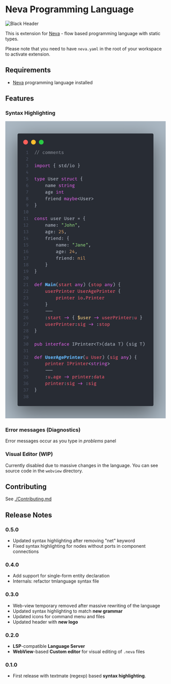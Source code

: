 # Neva Programming Language

![Black Header](./assets/header.png "Nevalang logo and title")

This is extension for [Neva](https://github.com/nevalang/neva) - flow based programming language with static types.

Please note that you need to have `neva.yaml` in the root of your workspace to activate extension.

## Requirements

- [Neva](https://github.com/nevalang/neva) programming language installed

## Features

### Syntax Highlighting

![Picture of a syntax highlighting](./assets/code.png "Syntax highlighting example")

### Error messages (Diagnostics)

Error messages occur as you type in _problems_ panel

### Visual Editor (WIP)

Currently disabled due to massive changes in the language. You can see source code in the `webview` directory.

## Contributing

See [./Contributing.md](Contributing.md)

## Release Notes

### 0.5.0

- Updated syntax highlighting after removing "net" keyword
- Fixed syntax highlighting for nodes without ports in component connections

### 0.4.0

- Add support for single-form entity declaration
- Internals: refactor tmlanguage syntax file

### 0.3.0

- Web-view temporary removed after massive rewriting of the language
- Updated syntax highlighting to match **new grammar**
- Updated icons for command menu and files
- Updated header with **new logo**

### 0.2.0

- **LSP**-compatible **Language Server**
- **WebView**-based **Custom editor** for visual editing of `.neva` files

### 0.1.0

- First release with textmate (regexp) based **syntax highlighting**.
